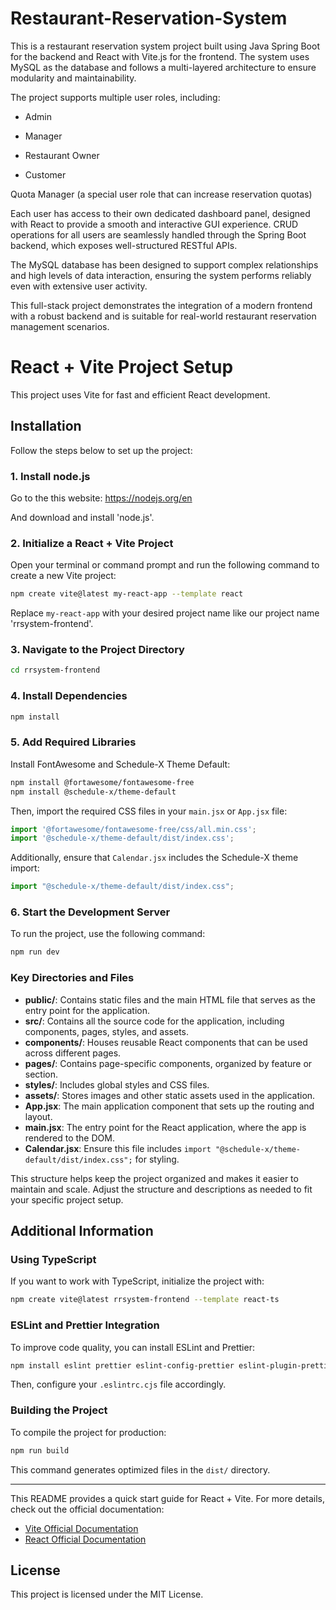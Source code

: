 # Restaurant-Reservation-System

This is a restaurant reservation system project built using Java Spring Boot for the backend and React with Vite.js for the frontend. The system uses MySQL as the database and follows a multi-layered architecture to ensure modularity and maintainability.

The project supports multiple user roles, including:

- Admin

- Manager

- Restaurant Owner

- Customer

Quota Manager (a special user role that can increase reservation quotas)

Each user has access to their own dedicated dashboard panel, designed with React to provide a smooth and interactive GUI experience. CRUD operations for all users are seamlessly handled through the Spring Boot backend, which exposes well-structured RESTful APIs.

The MySQL database has been designed to support complex relationships and high levels of data interaction, ensuring the system performs reliably even with extensive user activity.

This full-stack project demonstrates the integration of a modern frontend with a robust backend and is suitable for real-world restaurant reservation management scenarios.
# React + Vite Project Setup

This project uses Vite for fast and efficient React development. 
## Installation

Follow the steps below to set up the project:

### 1. Install node.js

Go to the this website: https://nodejs.org/en

And download and install 'node.js'.

### 2. Initialize a React + Vite Project

Open your terminal or command prompt and run the following command to create a new Vite project:

```sh
npm create vite@latest my-react-app --template react
```

Replace `my-react-app` with your desired project name like our project name 'rrsystem-frontend'.

### 3. Navigate to the Project Directory

```sh
cd rrsystem-frontend
```

### 4. Install Dependencies

```sh
npm install
```

### 5. Add Required Libraries

Install FontAwesome and Schedule-X Theme Default:

```sh
npm install @fortawesome/fontawesome-free
npm install @schedule-x/theme-default
```

Then, import the required CSS files in your `main.jsx` or `App.jsx` file:

```js
import '@fortawesome/fontawesome-free/css/all.min.css';
import '@schedule-x/theme-default/dist/index.css';
```

Additionally, ensure that `Calendar.jsx` includes the Schedule-X theme import:

```js
import "@schedule-x/theme-default/dist/index.css";
```

### 6. Start the Development Server

To run the project, use the following command:

```sh
npm run dev
```

### Key Directories and Files

- **public/**: Contains static files and the main HTML file that serves as the entry point for the application.
- **src/**: Contains all the source code for the application, including components, pages, styles, and assets.
- **components/**: Houses reusable React components that can be used across different pages.
- **pages/**: Contains page-specific components, organized by feature or section.
- **styles/**: Includes global styles and CSS files.
- **assets/**: Stores images and other static assets used in the application.
- **App.jsx**: The main application component that sets up the routing and layout.
- **main.jsx**: The entry point for the React application, where the app is rendered to the DOM.
- **Calendar.jsx**: Ensure this file includes `import "@schedule-x/theme-default/dist/index.css";` for styling.

This structure helps keep the project organized and makes it easier to maintain and scale. Adjust the structure and descriptions as needed to fit your specific project setup.

## Additional Information

### Using TypeScript
If you want to work with TypeScript, initialize the project with:

```sh
npm create vite@latest rrsystem-frontend --template react-ts
```

### ESLint and Prettier Integration
To improve code quality, you can install ESLint and Prettier:

```sh
npm install eslint prettier eslint-config-prettier eslint-plugin-prettier -D
```

Then, configure your `.eslintrc.cjs` file accordingly.

### Building the Project
To compile the project for production:

```sh
npm run build
```

This command generates optimized files in the `dist/` directory.

---
This README provides a quick start guide for React + Vite. For more details, check out the official documentation:

- [Vite Official Documentation](https://vitejs.dev/)
- [React Official Documentation](https://react.dev/)

## License

This project is licensed under the MIT License.



